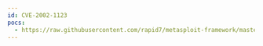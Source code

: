 ```yaml
---
id: CVE-2002-1123
pocs:
  - https://raw.githubusercontent.com/rapid7/metasploit-framework/master/modules/exploits/windows/mssql/ms02_056_hello.rb
---
```

